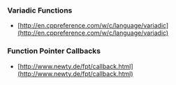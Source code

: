 

### Variadic Functions

* [http://en.cppreference.com/w/c/language/variadic](http://en.cppreference.com/w/c/language/variadic)

### Function Pointer Callbacks

* [http://www.newty.de/fpt/callback.html](http://www.newty.de/fpt/callback.html)